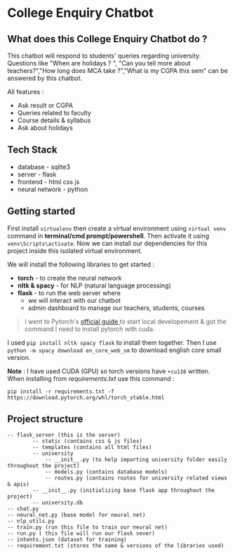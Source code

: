# College Enquiry Chatbot

## What does this College Enquiry Chatbot do ?

This chatbot will respond to students' queries regarding university. Questions like "When are holidays ? ", "Can you tell more about teachers?","How long does MCA take ?","What is my CGPA this sem" can be answered by this chatbot.

All features :

- Ask result or CGPA
- Queries related to faculty
- Course details & syllabus
- Ask about holidays


## Tech Stack
- database - sqlite3
- server - flask   
- frontend - html css js  
- neural network - python

## Getting started

First install `virtualenv` then create a virtual environment using `virtual venv` command in **terminal/cmd prompt/powershell**. Then activate it using `venv\Scripts\activate`. Now we can install our dependencies for this project inside this isolated virtual environment.

We will install the following libraries to get started :

- **torch** - to create the neural network
- **nltk & spacy** - for NLP (natural language processing)
- **flask** - to run the web server where
  - we will interact with our chatbot
  - admin dashboard to manage our teachers, students, courses

> I went to Pytorch's [ official guide ](https://pytorch.org/get-started/locally/)to start local developement & got the command I need to install pytorch with cuda.

I used `pip install nltk spacy flask` to install them together. Then I use `python -m spacy download en_core_web_sm` to download english core small version.

**Note** : I have used CUDA (GPU) so torch versions have `+cu116` written. When installing from _requirements.txt_ use this command :

`pip install -r requirements.txt -f https://download.pytorch.org/whl/torch_stable.html`

## Project structure

```
-- flask_server (this is the server)
        -- static (contains css & js files)
        -- templates (contains all html files)
        -- university
            -- __init__.py (to help importing university folder easily throughout the project)
            -- models.py (contains database models)
            -- routes.py (contains routes for university related views & apis)
        -- __init__.py (initializing base flask app throughout the project)
        -- university.db
-- chat.py
-- neural_net.py (base model for neural net)
-- nlp_utils.py
-- train.py (run this file to train our neural net)
-- run.py ( this file will run our flask sever)
-- intents.json (dataset for training)
-- requirement.txt (stores the name & versions of the libraries used)
```
